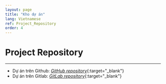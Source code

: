 ```yaml
---
layout: page
title: "Kho dự án"
lang: Vietnamese
ref: Project_Repository
order: 4
---
```

# Project Repository
---
* Dự án trên Github: [*GitHub repository*](https://github.com/ModuledkQuy?tab=repositories/){:target="_blank"}
* Dự án trên Gitlab: [*GitLab repository*](https://gitlab.com/users/KhacQuy/projects/){:target="_blank"}